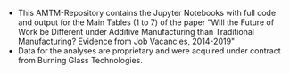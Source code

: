 * This AMTM-Repository contains the Jupyter Notebooks with full code and output for the Main Tables (1 to 7) of the paper "Will the Future of Work be Different under Additive Manufacturing than Traditional Manufacturing? Evidence from Job Vacancies, 2014-2019"
* Data for the analyses are proprietary and were acquired under contract from Burning Glass Technologies.

